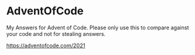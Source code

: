 # AdventOfCode
My Answers for Advent of Code. Please only use this to compare against your code and not for stealing answers.

https://adventofcode.com/2021